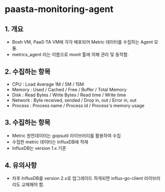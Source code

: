 # paasta-monitoring-agent

## 1. 개요
- Bosh VM, PaaS-TA VM에 각각 배포되어 Metric 데이터를 수집하는 Agent 모듈.
- metrics_agent 라는 이름으로 monit 툴에 의해 관리 및 동작함.

## 2. 수집하는 항목
- CPU : Load Average 1M / 5M / 15M
- Memory : Used / Cached / Free / Buffer / Total Memory
- Disk : Read Bytes / Write Bytes / Read time / Write time
- Network : Byte received, sended / Drop in, out / Error in, out
- Process : Process name / Process id / Process's memory usage 

## 3. 수집하는 항목
- Metric 원천데이터는 gopsutil 라이브러리를 활용하여 수집
- 수집한 metric 데이터는 InfluxDB에 적재
- InfluxDB는 version 1.x 기준

## 4. 유의사항
- 차후 InfluxDB를 version 2.x로 업그레이드 하게되면 influx-go-client 라이브러리도 교체해야 함.
